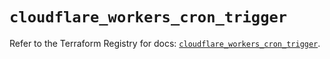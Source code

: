 # `cloudflare_workers_cron_trigger`

Refer to the Terraform Registry for docs: [`cloudflare_workers_cron_trigger`](https://registry.terraform.io/providers/cloudflare/cloudflare/5.8.4/docs/resources/workers_cron_trigger).
